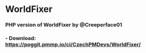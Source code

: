 # WorldFixer

### PHP version of WorldFixer by @Creeperface01

### - Download: https://poggit.pmmp.io/ci/CzechPMDevs/WorldFixer/
